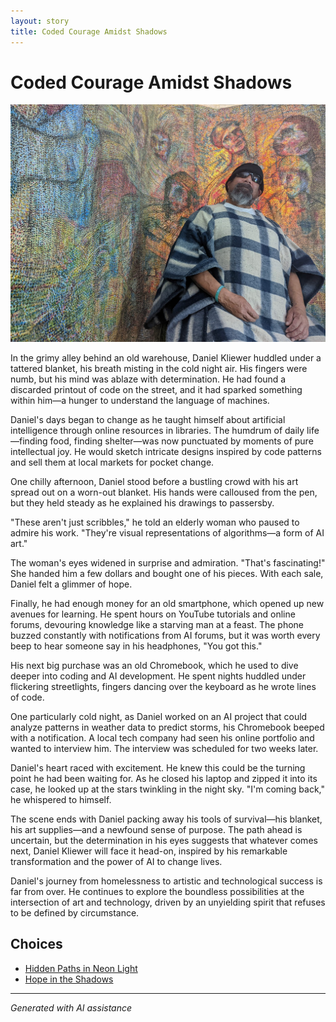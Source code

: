 ```yaml
---
layout: story
title: Coded Courage Amidst Shadows
---
```


# Coded Courage Amidst Shadows

![Coded Courage Amidst Shadows](/input_images/319815256_5961632573931129_6407827479216061436_.jpg)

In the grimy alley behind an old warehouse, Daniel Kliewer huddled under a tattered blanket, his breath misting in the cold night air. His fingers were numb, but his mind was ablaze with determination. He had found a discarded printout of code on the street, and it had sparked something within him—a hunger to understand the language of machines.

Daniel's days began to change as he taught himself about artificial intelligence through online resources in libraries. The humdrum of daily life—finding food, finding shelter—was now punctuated by moments of pure intellectual joy. He would sketch intricate designs inspired by code patterns and sell them at local markets for pocket change.

One chilly afternoon, Daniel stood before a bustling crowd with his art spread out on a worn-out blanket. His hands were calloused from the pen, but they held steady as he explained his drawings to passersby.

"These aren't just scribbles," he told an elderly woman who paused to admire his work. "They're visual representations of algorithms—a form of AI art."

The woman's eyes widened in surprise and admiration. "That's fascinating!" She handed him a few dollars and bought one of his pieces. With each sale, Daniel felt a glimmer of hope.

Finally, he had enough money for an old smartphone, which opened up new avenues for learning. He spent hours on YouTube tutorials and online forums, devouring knowledge like a starving man at a feast. The phone buzzed constantly with notifications from AI forums, but it was worth every beep to hear someone say in his headphones, "You got this."

His next big purchase was an old Chromebook, which he used to dive deeper into coding and AI development. He spent nights huddled under flickering streetlights, fingers dancing over the keyboard as he wrote lines of code.

One particularly cold night, as Daniel worked on an AI project that could analyze patterns in weather data to predict storms, his Chromebook beeped with a notification. A local tech company had seen his online portfolio and wanted to interview him. The interview was scheduled for two weeks later.

Daniel's heart raced with excitement. He knew this could be the turning point he had been waiting for. As he closed his laptop and zipped it into its case, he looked up at the stars twinkling in the night sky. "I'm coming back," he whispered to himself.

The scene ends with Daniel packing away his tools of survival—his blanket, his art supplies—and a newfound sense of purpose. The path ahead is uncertain, but the determination in his eyes suggests that whatever comes next, Daniel Kliewer will face it head-on, inspired by his remarkable transformation and the power of AI to change lives.

Daniel's journey from homelessness to artistic and technological success is far from over. He continues to explore the boundless possibilities at the intersection of art and technology, driven by an unyielding spirit that refuses to be defined by circumstance.


## Choices

* [Hidden Paths in Neon Light](/stories/20221014_124553)
* [Hope in the Shadows](/stories/463437008_8751402828287409_6880135836708144342_n)


---
*Generated with AI assistance*
